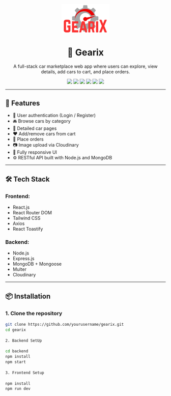 <p align="center">
  <img src="public/images/gearixLogo.png" alt="Gearix Logo" width="150" />
</p>

<h1 align="center">🚗 Gearix</h1>

<p align="center">
  A full-stack car marketplace web app where users can explore, view details, add cars to cart, and place orders.
</p>

<p align="center">
  <img src="https://img.shields.io/badge/Frontend-React-blue?logo=react" />
  <img src="https://img.shields.io/badge/Backend-Node.js-green?logo=node.js" />
  <img src="https://img.shields.io/badge/Database-MongoDB-brightgreen?logo=mongodb" />
  <img src="https://img.shields.io/badge/API-Express.js-lightgrey?logo=express" />
  <img src="https://img.shields.io/badge/Cloud-Cloudinary-yellow?logo=cloudinary" />
  <img src="https://img.shields.io/badge/CSS-Tailwind-blue?logo=tailwindcss" />
</p>

---

## 🔧 Features

- 🔐 User authentication (Login / Register)
- 🚘 Browse cars by category
- 📄 Detailed car pages
- ❤️ Add/remove cars from cart
- 🛒 Place orders
- 📷 Image upload via Cloudinary
- 📱 Fully responsive UI
- ⚙️ RESTful API built with Node.js and MongoDB

---

## 🛠️ Tech Stack

### Frontend:
- React.js
- React Router DOM
- Tailwind CSS
- Axios
- React Toastify

### Backend:
- Node.js
- Express.js
- MongoDB + Mongoose
- Multer
- Cloudinary

---

## 📦 Installation

### 1. Clone the repository

```bash
git clone https://github.com/yourusername/gearix.git
cd gearix

2. Backend SetUp

cd backend
npm install
npm start

3. Frontend Setup

npm install
npm run dev
